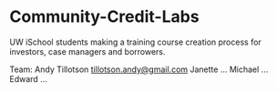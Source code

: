 # Community-Credit-Labs
UW iSchool students making a training course creation process for investors, case managers and borrowers.

Team:
Andy Tillotson tillotson.andy@gmail.com
Janette ...
Michael ...
Edward ...


